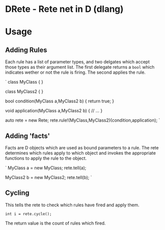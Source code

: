 DRete - Rete net in D (dlang)
=============================

Usage
=====

Adding Rules
------------

Each rule has a list of parameter types, and two delgates which accept those types as their argument list.
The first delegate returns a `bool` which indicates wether or not the rule is firing.  The second applies the rule.

`
class MyClass {
}

class MyClass2 {
}

bool condition(MyClass a,MyClass2 b) {
	return true;
}

void application(MyClass a,MyClass2 b) {
	// ...
}

auto rete = new Rete;
rete.rule!(MyClass,MyClass2)(condition,application);
`

Adding 'facts'
--------------

Facts are D objects which are used as bound parameters to a rule.  The rete determines which rules apply to which object and invokes the appropriate functions to apply
the rule to the object.

`
MyClass a = new MyClass;
rete.tell(a);

MyClass2 b = new MyClass2;
rete.tell(b);
`

Cycling
-------

This tells the rete to check which rules have fired and apply them.

`
int i = rete.cycle();
`

The return value is the count of rules which fired.
